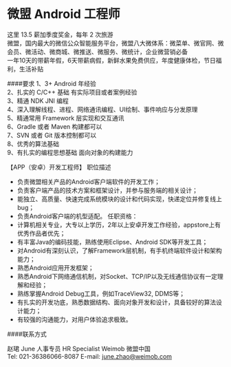 微盟 Android 工程师
==========  
这里 13.5 薪加季度奖金，每年 2 次旅游  
微盟，国内最大的微信公众智能服务平台，微盟八大微体系：微菜单、微官网、微会员、微活动、微商城、微推送、微服务、微统计，企业微营销必备  
一年10天的带薪年假，6天带薪病假，新鲜水果免费供应，年度健康体检，节日福利，生活补贴

####要求 
1、3+ Android 年经验  
2、扎实的 C/C++ 基础 有实际项目或者案例经验  
3、精通 NDK JNI 编程  
4、深入理解线程、进程、网络通讯编程、UI绘制、事件响应与分发原理  
5、精通常用 Framework 层实现和交互通讯  
6、Gradle 或者 Maven 构建都可以  
7、SVN 或者 Git 版本控制都可以  
8、优秀的算法基础  
9、有扎实的编程思想基础 面向对象的构建能力  

【APP（安卓）开发工程师】
职位描述
* 负责微盟相关产品的Android客户端软件的开发工作；
* 负责客户端产品的技术方案和框架设计，并参与服务端的相关设计；
* 能独立、高质量、快速完成系统模块的设计和代码实现，快递定位并修复线上bug；
* 负责Android客户端的机型适配。
任职资格：
* 计算机相关专业，大专以上学历，2年以上安卓开发工作经验，appstore上有优秀作品者优先；
* 有丰富Java的编码技能，熟练使用Eclipse、Android SDK等开发工具；
* 对Android有深刻认识，了解Framework层机制，有手机终端软件设计和架构能力；
* 熟悉Android应用开发框架；
* 熟悉Android下网络通信机制，对Socket、TCP/IP以及无线通信协议有一定理解和经验；
* 熟练掌握Android Debug工具，例如TraceView32, DDMS等；
* 有扎实的开发功底，熟悉数据结构、面向对象开发和设计，具备较好的算法设计能力；
* 有较强的沟通能力，对用户体验追求极致。

####联系方式

赵珺 June
人事专员  HR Specialist
Weimob  微盟中国  
Tel: 021-36386066-8087
E-mail: june.zhao@weimob.com
